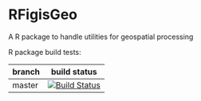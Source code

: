 RFigisGeo
=========

A R package to handle utilities for geospatial processing

R package build tests:

branch | build status
-------|-------------
master | [![Build Status](https://travis-ci.org/openfigis/RFigisGeo.svg?branch=master)](https://travis-ci.org/openfigis/RFigisGeo)

